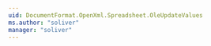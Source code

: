 ```yaml
---
uid: DocumentFormat.OpenXml.Spreadsheet.OleUpdateValues
ms.author: "soliver"
manager: "soliver"
---
```

